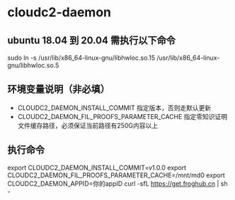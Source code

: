 # cloudc2-daemon


## ubuntu 18.04 到 20.04 需执行以下命令
sudo ln -s /usr/lib/x86_64-linux-gnu/libhwloc.so.15 /usr/lib/x86_64-linux-gnu/libhwloc.so.5

## 环境变量说明（非必填）
* CLOUDC2_DAEMON_INSTALL_COMMIT 指定版本，否则走默认更新
* CLOUDC2_DAEMON_FIL_PROOFS_PARAMETER_CACHE 指定零知识证明文件缓存路径，必须保证当前路径有250G内容以上

## 执行命令
export CLOUDC2_DAEMON_INSTALL_COMMIT=v1.0.0
export CLOUDC2_DAEMON_FIL_PROOFS_PARAMETER_CACHE=/mnt/md0
export CLOUDC2_DAEMON_APPID=你的appID
curl -sfL https://get.froghub.cn | sh -
